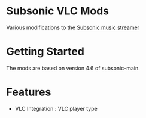 # Subsonic VLC Mods

Various modifications to the [Subsonic music streamer][subwebsite]

[subwebsite]: http://subsonic.org/

# Getting Started

The mods are based on version 4.6 of subsonic-main.

# Features

- VLC Integration : VLC player type


